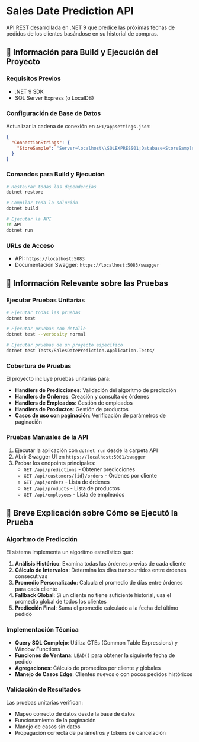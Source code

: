 # Sales Date Prediction API

API REST desarrollada en .NET 9 que predice las próximas fechas de pedidos de los clientes basándose en su historial de compras.

## 🔧 Información para Build y Ejecución del Proyecto

### Requisitos Previos
- .NET 9 SDK
- SQL Server Express (o LocalDB)

### Configuración de Base de Datos
Actualizar la cadena de conexión en `API/appsettings.json`:

```json
{
  "ConnectionStrings": {
    "StoreSample": "Server=localhost\\SQLEXPRESS01;Database=StoreSample;Trusted_Connection=True;TrustServerCertificate=True"
  }
}
```

### Comandos para Build y Ejecución

```bash
# Restaurar todas las dependencias
dotnet restore

# Compilar toda la solución
dotnet build

# Ejecutar la API
cd API
dotnet run
```

### URLs de Acceso
- API: `https://localhost:5083`
- Documentación Swagger: `https://localhost:5083/swagger`

## 🧪 Información Relevante sobre las Pruebas

### Ejecutar Pruebas Unitarias
```bash
# Ejecutar todas las pruebas
dotnet test

# Ejecutar pruebas con detalle
dotnet test --verbosity normal

# Ejecutar pruebas de un proyecto específico
dotnet test Tests/SalesDatePrediction.Application.Tests/
```

### Cobertura de Pruebas
El proyecto incluye pruebas unitarias para:
- **Handlers de Predicciones**: Validación del algoritmo de predicción
- **Handlers de Órdenes**: Creación y consulta de órdenes
- **Handlers de Empleados**: Gestión de empleados
- **Handlers de Productos**: Gestión de productos
- **Casos de uso con paginación**: Verificación de parámetros de paginación

### Pruebas Manuales de la API
1. Ejecutar la aplicación con `dotnet run` desde la carpeta API
2. Abrir Swagger UI en `https://localhost:5001/swagger`
3. Probar los endpoints principales:
   - `GET /api/predictions` - Obtener predicciones
   - `GET /api/customers/{id}/orders` - Órdenes por cliente
   - `GET /api/orders` - Lista de órdenes
   - `GET /api/products` - Lista de productos
   - `GET /api/employees` - Lista de empleados

## 📝 Breve Explicación sobre Cómo se Ejecutó la Prueba

### Algoritmo de Predicción
El sistema implementa un algoritmo estadístico que:

1. **Análisis Histórico**: Examina todas las órdenes previas de cada cliente
2. **Cálculo de Intervalos**: Determina los días transcurridos entre órdenes consecutivas
3. **Promedio Personalizado**: Calcula el promedio de días entre órdenes para cada cliente
4. **Fallback Global**: Si un cliente no tiene suficiente historial, usa el promedio global de todos los clientes
5. **Predicción Final**: Suma el promedio calculado a la fecha del último pedido

### Implementación Técnica
- **Query SQL Complejo**: Utiliza CTEs (Common Table Expressions) y Window Functions
- **Funciones de Ventana**: `LEAD()` para obtener la siguiente fecha de pedido
- **Agregaciones**: Cálculo de promedios por cliente y globales
- **Manejo de Casos Edge**: Clientes nuevos o con pocos pedidos históricos

### Validación de Resultados
Las pruebas unitarias verifican:
- Mapeo correcto de datos desde la base de datos
- Funcionamiento de la paginación
- Manejo de casos sin datos
- Propagación correcta de parámetros y tokens de cancelación
